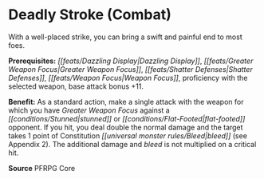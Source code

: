 ﻿---
cssclass: [feats]

---
# Deadly Stroke (Combat)

With a well-placed strike, you can bring a swift and painful end to most foes.

**Prerequisites:** _[[feats/Dazzling Display|Dazzling Display]]_, _[[feats/Greater Weapon Focus|Greater Weapon Focus]]_, _[[feats/Shatter Defenses|Shatter Defenses]]_, _[[feats/Weapon Focus|Weapon Focus]]_, proficiency with the selected weapon, base attack bonus +11.

**Benefit:** As a standard action, make a single attack with the weapon for which you have _Greater Weapon Focus_ against a _[[conditions/Stunned|stunned]]_ or _[[conditions/Flat-Footed|flat-footed]]_ opponent. If you hit, you deal double the normal damage and the target takes 1 point of Constitution _[[universal monster rules/Bleed|bleed]]_ (see Appendix 2). The additional damage and _bleed_ is not multiplied on a critical hit.

**Source** PFRPG Core
